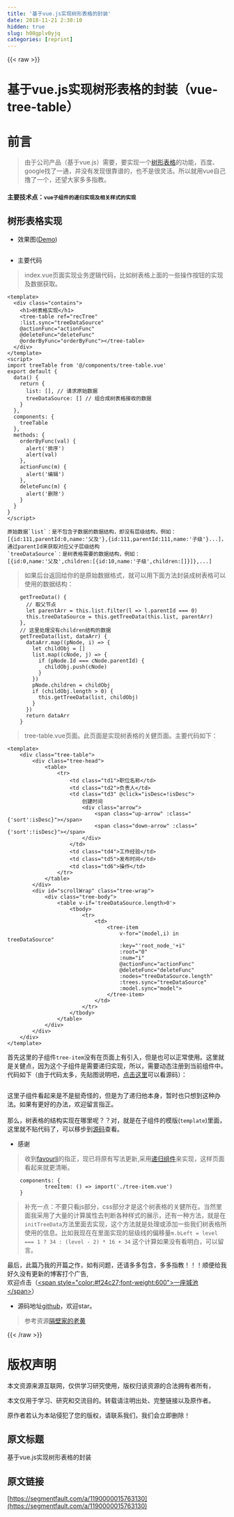 ```yaml
---
title: '基于vue.js实现树形表格的封装' 
date: 2018-11-21 2:30:10
hidden: true
slug: h08gplv0yjq
categories: [reprint]
---
```


{{< raw >}}
<h1 id="articleHeader0">&#x57FA;&#x4E8E;vue.js&#x5B9E;&#x73B0;&#x6811;&#x5F62;&#x8868;&#x683C;&#x7684;&#x5C01;&#x88C5;&#xFF08;vue-tree-table&#xFF09;</h1><h1 id="articleHeader1">&#x524D;&#x8A00;</h1><blockquote>&#x7531;&#x4E8E;&#x516C;&#x53F8;&#x4EA7;&#x54C1;&#xFF08;&#x57FA;&#x4E8E;vue.js&#xFF09;&#x9700;&#x8981;&#xFF0C;&#x8981;&#x5B9E;&#x73B0;&#x4E00;&#x4E2A;<a href="https://github.com/sijinglei/vue-tree-table" rel="nofollow noreferrer" target="_blank">&#x6811;&#x5F62;&#x8868;&#x683C;</a>&#x7684;&#x529F;&#x80FD;&#xFF0C;&#x767E;&#x5EA6;&#x3001;google&#x627E;&#x4E86;&#x4E00;&#x901A;&#xFF0C;&#x5E76;&#x6CA1;&#x6709;&#x53D1;&#x73B0;&#x5F88;&#x9760;&#x8C31;&#x7684;&#xFF0C;&#x4E5F;&#x4E0D;&#x662F;&#x5F88;&#x7075;&#x6D3B;&#x3002;&#x6240;&#x4EE5;&#x5C31;&#x7528;vue&#x81EA;&#x5DF1;&#x64B8;&#x4E86;&#x4E00;&#x4E2A;&#xFF0C;&#x8FD8;&#x671B;&#x5927;&#x5BB6;&#x591A;&#x591A;&#x6307;&#x6559;&#x3002;</blockquote><h4>&#x4E3B;&#x8981;&#x6280;&#x672F;&#x70B9;&#xFF1A;<code>vue&#x5B50;&#x7EC4;&#x4EF6;&#x7684;&#x9012;&#x5F52;&#x5B9E;&#x73B0;&#x53CA;&#x76F8;&#x5173;&#x6837;&#x5F0F;&#x7684;&#x5B9E;&#x73B0;</code></h4><h2 id="articleHeader2">&#x6811;&#x5F62;&#x8868;&#x683C;&#x5B9E;&#x73B0;</h2><ul><li>&#x6548;&#x679C;&#x56FE;(<a href="https://sijinglei.github.io/vue-tree-table/dist/#/" rel="nofollow noreferrer" target="_blank">Demo</a>)</li></ul><p><span class="img-wrap"><img data-src="/img/remote/1460000015763133?w=1492&amp;h=998" src="https://static.alili.tech/img/remote/1460000015763133?w=1492&amp;h=998" alt="" title="" style="cursor:pointer;display:inline"></span></p><ul><li>&#x4E3B;&#x8981;&#x4EE3;&#x7801;</li></ul><blockquote>index.vue&#x9875;&#x9762;&#x5B9E;&#x73B0;&#x4E1A;&#x52A1;&#x903B;&#x8F91;&#x4EE3;&#x7801;&#xFF0C;&#x6BD4;&#x5982;&#x6811;&#x8868;&#x683C;&#x4E0A;&#x9762;&#x7684;&#x4E00;&#x4E9B;&#x64CD;&#x4F5C;&#x6309;&#x94AE;&#x7684;&#x5B9E;&#x73B0;&#x53CA;&#x6570;&#x636E;&#x83B7;&#x53D6;&#x3002;</blockquote><div class="widget-codetool" style="display:none"><div class="widget-codetool--inner"><span class="selectCode code-tool" data-toggle="tooltip" data-placement="top" title="" data-original-title="&#x5168;&#x9009;"></span> <span type="button" class="copyCode code-tool" data-toggle="tooltip" data-placement="top" data-clipboard-text="&lt;template&gt;
  &lt;div class=&quot;contains&quot;&gt;
    &lt;h1&gt;&#x6811;&#x8868;&#x683C;&#x5B9E;&#x73B0;&lt;/h1&gt;
    &lt;tree-table ref=&quot;recTree&quot;
    :list.sync=&quot;treeDataSource&quot;
    @actionFunc=&quot;actionFunc&quot;
    @deleteFunc=&quot;deleteFunc&quot;
    @orderByFunc=&quot;orderByFunc&quot;&gt;&lt;/tree-table&gt;
  &lt;/div&gt;
&lt;/template&gt;
&lt;script&gt;
import treeTable from &apos;@/components/tree-table.vue&apos;
export default {
  data() {
    return {
      list: [], // &#x8BF7;&#x6C42;&#x539F;&#x59CB;&#x6570;&#x636E;
      treeDataSource: [] // &#x7EC4;&#x5408;&#x6210;&#x6811;&#x8868;&#x683C;&#x63A5;&#x6536;&#x7684;&#x6570;&#x636E;
    }
  },
  components: {
    treeTable
  },
  methods: {
    orderByFunc(val) {
      alert(&apos;&#x6392;&#x5E8F;&apos;)
      alert(val)
    },
    actionFunc(m) {
      alert(&apos;&#x7F16;&#x8F91;&apos;)
    },
    deleteFunc(m) {
      alert(&apos;&#x5220;&#x9664;&apos;)
    }
  }
}
&lt;/script&gt;" title="" data-original-title="&#x590D;&#x5236;"></span> <span type="button" class="saveToNote code-tool" data-toggle="tooltip" data-placement="top" title="" data-original-title="&#x653E;&#x8FDB;&#x7B14;&#x8BB0;"></span></div></div><pre class="xml hljs"><code class="html"><span class="hljs-tag">&lt;<span class="hljs-name">template</span>&gt;</span>
  <span class="hljs-tag">&lt;<span class="hljs-name">div</span> <span class="hljs-attr">class</span>=<span class="hljs-string">&quot;contains&quot;</span>&gt;</span>
    <span class="hljs-tag">&lt;<span class="hljs-name">h1</span>&gt;</span>&#x6811;&#x8868;&#x683C;&#x5B9E;&#x73B0;<span class="hljs-tag">&lt;/<span class="hljs-name">h1</span>&gt;</span>
    <span class="hljs-tag">&lt;<span class="hljs-name">tree-table</span> <span class="hljs-attr">ref</span>=<span class="hljs-string">&quot;recTree&quot;</span>
    <span class="hljs-attr">:list.sync</span>=<span class="hljs-string">&quot;treeDataSource&quot;</span>
    @<span class="hljs-attr">actionFunc</span>=<span class="hljs-string">&quot;actionFunc&quot;</span>
    @<span class="hljs-attr">deleteFunc</span>=<span class="hljs-string">&quot;deleteFunc&quot;</span>
    @<span class="hljs-attr">orderByFunc</span>=<span class="hljs-string">&quot;orderByFunc&quot;</span>&gt;</span><span class="hljs-tag">&lt;/<span class="hljs-name">tree-table</span>&gt;</span>
  <span class="hljs-tag">&lt;/<span class="hljs-name">div</span>&gt;</span>
<span class="hljs-tag">&lt;/<span class="hljs-name">template</span>&gt;</span>
<span class="hljs-tag">&lt;<span class="hljs-name">script</span>&gt;</span><span class="javascript">
<span class="hljs-keyword">import</span> treeTable <span class="hljs-keyword">from</span> <span class="hljs-string">&apos;@/components/tree-table.vue&apos;</span>
<span class="hljs-keyword">export</span> <span class="hljs-keyword">default</span> {
  data() {
    <span class="hljs-keyword">return</span> {
      <span class="hljs-attr">list</span>: [], <span class="hljs-comment">// &#x8BF7;&#x6C42;&#x539F;&#x59CB;&#x6570;&#x636E;</span>
      treeDataSource: [] <span class="hljs-comment">// &#x7EC4;&#x5408;&#x6210;&#x6811;&#x8868;&#x683C;&#x63A5;&#x6536;&#x7684;&#x6570;&#x636E;</span>
    }
  },
  <span class="hljs-attr">components</span>: {
    treeTable
  },
  <span class="hljs-attr">methods</span>: {
    orderByFunc(val) {
      alert(<span class="hljs-string">&apos;&#x6392;&#x5E8F;&apos;</span>)
      alert(val)
    },
    actionFunc(m) {
      alert(<span class="hljs-string">&apos;&#x7F16;&#x8F91;&apos;</span>)
    },
    deleteFunc(m) {
      alert(<span class="hljs-string">&apos;&#x5220;&#x9664;&apos;</span>)
    }
  }
}
</span><span class="hljs-tag">&lt;/<span class="hljs-name">script</span>&gt;</span></code></pre><div class="widget-codetool" style="display:none"><div class="widget-codetool--inner"><span class="selectCode code-tool" data-toggle="tooltip" data-placement="top" title="" data-original-title="&#x5168;&#x9009;"></span> <span type="button" class="copyCode code-tool" data-toggle="tooltip" data-placement="top" data-clipboard-text="&#x539F;&#x59CB;&#x6570;&#x636E;`list`&#xFF1A;&#x662F;&#x4E0D;&#x5305;&#x542B;&#x5B50;&#x6570;&#x636E;&#x7684;&#x6570;&#x636E;&#x7ED3;&#x6784;&#xFF0C;&#x5373;&#x6CA1;&#x6709;&#x5C42;&#x7EA7;&#x7ED3;&#x6784;&#xFF0C;&#x4F8B;&#x5982;&#xFF1A;
[{id:111,parentId:0,name:&apos;&#x7236;&#x53CA;&apos;},{id:111,parentId:111,name:&apos;&#x5B50;&#x7EA7;&apos;}...]&#xFF0C;&#x901A;&#x8FC7;parentId&#x6765;&#x83B7;&#x53D6;&#x5BF9;&#x5E94;&#x7236;&#x5B50;&#x5C42;&#x7EA7;&#x7ED3;&#x6784;
`treeDataSource`&#xFF1A;&#x662F;&#x6811;&#x8868;&#x683C;&#x9700;&#x8981;&#x7684;&#x6570;&#x636E;&#x7ED3;&#x6784;&#xFF0C;&#x4F8B;&#x5982;&#xFF1A;
[{id:0,name:&apos;&#x7236;&#x53CA;&apos;,children:[{id:10,name:&apos;&#x5B50;&#x7EA7;&apos;,children:[]}]},...]" title="" data-original-title="&#x590D;&#x5236;"></span> <span type="button" class="saveToNote code-tool" data-toggle="tooltip" data-placement="top" title="" data-original-title="&#x653E;&#x8FDB;&#x7B14;&#x8BB0;"></span></div></div><pre class="bash hljs"><code class="bash">&#x539F;&#x59CB;&#x6570;&#x636E;`list`&#xFF1A;&#x662F;&#x4E0D;&#x5305;&#x542B;&#x5B50;&#x6570;&#x636E;&#x7684;&#x6570;&#x636E;&#x7ED3;&#x6784;&#xFF0C;&#x5373;&#x6CA1;&#x6709;&#x5C42;&#x7EA7;&#x7ED3;&#x6784;&#xFF0C;&#x4F8B;&#x5982;&#xFF1A;
[{id:111,parentId:0,name:<span class="hljs-string">&apos;&#x7236;&#x53CA;&apos;</span>},{id:111,parentId:111,name:<span class="hljs-string">&apos;&#x5B50;&#x7EA7;&apos;</span>}...]&#xFF0C;&#x901A;&#x8FC7;parentId&#x6765;&#x83B7;&#x53D6;&#x5BF9;&#x5E94;&#x7236;&#x5B50;&#x5C42;&#x7EA7;&#x7ED3;&#x6784;
`treeDataSource`&#xFF1A;&#x662F;&#x6811;&#x8868;&#x683C;&#x9700;&#x8981;&#x7684;&#x6570;&#x636E;&#x7ED3;&#x6784;&#xFF0C;&#x4F8B;&#x5982;&#xFF1A;
[{id:0,name:<span class="hljs-string">&apos;&#x7236;&#x53CA;&apos;</span>,children:[{id:10,name:<span class="hljs-string">&apos;&#x5B50;&#x7EA7;&apos;</span>,children:[]}]},...]</code></pre><blockquote>&#x5982;&#x679C;&#x540E;&#x53F0;&#x8FD4;&#x56DE;&#x7ED9;&#x4F60;&#x7684;&#x662F;&#x539F;&#x59CB;&#x6570;&#x636E;&#x683C;&#x5F0F;&#xFF0C;&#x5C31;&#x53EF;&#x4EE5;&#x7528;&#x4E0B;&#x9762;&#x65B9;&#x6CD5;&#x5C01;&#x88C5;&#x6210;&#x6811;&#x8868;&#x683C;&#x53EF;&#x4EE5;&#x4F7F;&#x7528;&#x7684;&#x6570;&#x636E;&#x7ED3;&#x6784;&#xFF1A;</blockquote><div class="widget-codetool" style="display:none"><div class="widget-codetool--inner"><span class="selectCode code-tool" data-toggle="tooltip" data-placement="top" title="" data-original-title="&#x5168;&#x9009;"></span> <span type="button" class="copyCode code-tool" data-toggle="tooltip" data-placement="top" data-clipboard-text="    getTreeData() {
      // &#x53D6;&#x7236;&#x8282;&#x70B9;
      let parentArr = this.list.filter(l =&gt; l.parentId === 0)
      this.treeDataSource = this.getTreeData(this.list, parentArr)
    },
    // &#x8FD9;&#x91CC;&#x5904;&#x7406;&#x6CA1;&#x6709;children&#x7ED3;&#x6784;&#x7684;&#x6570;&#x636E;
    getTreeData(list, dataArr) {
      dataArr.map((pNode, i) =&gt; {
        let childObj = []
        list.map((cNode, j) =&gt; {
          if (pNode.Id === cNode.parentId) {
            childObj.push(cNode)
          }
        })
        pNode.children = childObj
        if (childObj.length &gt; 0) {
          this.getTreeData(list, childObj)
        }
      })
      return dataArr
    }" title="" data-original-title="&#x590D;&#x5236;"></span> <span type="button" class="saveToNote code-tool" data-toggle="tooltip" data-placement="top" title="" data-original-title="&#x653E;&#x8FDB;&#x7B14;&#x8BB0;"></span></div></div><pre class="bash hljs"><code class="bash">    <span class="hljs-function"><span class="hljs-title">getTreeData</span></span>() {
      // &#x53D6;&#x7236;&#x8282;&#x70B9;
      <span class="hljs-built_in">let</span> parentArr = this.list.filter(l =&gt; l.parentId === 0)
      this.treeDataSource = this.getTreeData(this.list, parentArr)
    },
    // &#x8FD9;&#x91CC;&#x5904;&#x7406;&#x6CA1;&#x6709;children&#x7ED3;&#x6784;&#x7684;&#x6570;&#x636E;
    getTreeData(list, dataArr) {
      dataArr.map((pNode, i) =&gt; {
        <span class="hljs-built_in">let</span> childObj = []
        list.map((cNode, j) =&gt; {
          <span class="hljs-keyword">if</span> (pNode.Id === cNode.parentId) {
            childObj.push(cNode)
          }
        })
        pNode.children = childObj
        <span class="hljs-keyword">if</span> (childObj.length &gt; 0) {
          this.getTreeData(list, childObj)
        }
      })
      <span class="hljs-built_in">return</span> dataArr
    }</code></pre><blockquote>tree-table.vue&#x9875;&#x9762;&#x3002;&#x6B64;&#x9875;&#x9762;&#x662F;&#x5B9E;&#x73B0;&#x6811;&#x8868;&#x683C;&#x7684;&#x5173;&#x5065;&#x9875;&#x9762;&#x3002;&#x4E3B;&#x8981;&#x4EE3;&#x7801;&#x5982;&#x4E0B;&#xFF1A;</blockquote><div class="widget-codetool" style="display:none"><div class="widget-codetool--inner"><span class="selectCode code-tool" data-toggle="tooltip" data-placement="top" title="" data-original-title="&#x5168;&#x9009;"></span> <span type="button" class="copyCode code-tool" data-toggle="tooltip" data-placement="top" data-clipboard-text="&lt;template&gt;
    &lt;div class=&quot;tree-table&quot;&gt;
        &lt;div class=&quot;tree-head&quot;&gt;
            &lt;table&gt;
                &lt;tr&gt;
                    &lt;td class=&quot;td1&quot;&gt;&#x804C;&#x4F4D;&#x540D;&#x79F0;&lt;/td&gt;
                    &lt;td class=&quot;td2&quot;&gt;&#x8D1F;&#x8D23;&#x4EBA;&lt;/td&gt;
                    &lt;td class=&quot;td3&quot; @click=&quot;isDesc=!isDesc&quot;&gt;
                        &#x521B;&#x5EFA;&#x65F6;&#x95F4;
                        &lt;div class=&quot;arrow&quot;&gt;
                            &lt;span class=&quot;up-arrow&quot; :class=&quot;{&apos;sort&apos;:isDesc}&quot;&gt;&lt;/span&gt;
                            &lt;span class=&quot;down-arrow&quot; :class=&quot;{&apos;sort&apos;:!isDesc}&quot;&gt;&lt;/span&gt;
                        &lt;/div&gt;
                    &lt;/td&gt;
                    &lt;td class=&quot;td4&quot;&gt;&#x5DE5;&#x4F5C;&#x7ECF;&#x9A8C;&lt;/td&gt;
                    &lt;td class=&quot;td5&quot;&gt;&#x53D1;&#x5E03;&#x65F6;&#x95F4;&lt;/td&gt;
                    &lt;td class=&quot;td6&quot;&gt;&#x64CD;&#x4F5C;&lt;/td&gt;
                &lt;/tr&gt;
            &lt;/table&gt;
        &lt;/div&gt;
        &lt;div id=&quot;scrollWrap&quot; class=&quot;tree-wrap&quot;&gt;
            &lt;div class=&quot;tree-body&quot;&gt;
                &lt;table v-if=&apos;treeDataSource.length&gt;0&apos;&gt;
                    &lt;tbody&gt;
                        &lt;tr&gt;
                            &lt;td&gt;
                                &lt;tree-item
                                    v-for=&quot;(model,i) in treeDataSource&quot;
                                    :key=&quot;&apos;root_node_&apos;+i&quot;
                                    :root=&quot;0&quot;
                                    :num=&quot;i&quot;
                                    @actionFunc=&quot;actionFunc&quot;
                                    @deleteFunc=&quot;deleteFunc&quot;
                                    :nodes=&quot;treeDataSource.length&quot;
                                    :trees.sync=&quot;treeDataSource&quot;
                                    :model.sync=&quot;model&quot;&gt;
                                &lt;/tree-item&gt;
                            &lt;/td&gt;
                        &lt;/tr&gt;
                    &lt;/tbody&gt;
                &lt;/table&gt;
            &lt;/div&gt;
        &lt;/div&gt;
    &lt;/div&gt;
&lt;/template&gt;" title="" data-original-title="&#x590D;&#x5236;"></span> <span type="button" class="saveToNote code-tool" data-toggle="tooltip" data-placement="top" title="" data-original-title="&#x653E;&#x8FDB;&#x7B14;&#x8BB0;"></span></div></div><pre class="xml hljs"><code class="html"><span class="hljs-tag">&lt;<span class="hljs-name">template</span>&gt;</span>
    <span class="hljs-tag">&lt;<span class="hljs-name">div</span> <span class="hljs-attr">class</span>=<span class="hljs-string">&quot;tree-table&quot;</span>&gt;</span>
        <span class="hljs-tag">&lt;<span class="hljs-name">div</span> <span class="hljs-attr">class</span>=<span class="hljs-string">&quot;tree-head&quot;</span>&gt;</span>
            <span class="hljs-tag">&lt;<span class="hljs-name">table</span>&gt;</span>
                <span class="hljs-tag">&lt;<span class="hljs-name">tr</span>&gt;</span>
                    <span class="hljs-tag">&lt;<span class="hljs-name">td</span> <span class="hljs-attr">class</span>=<span class="hljs-string">&quot;td1&quot;</span>&gt;</span>&#x804C;&#x4F4D;&#x540D;&#x79F0;<span class="hljs-tag">&lt;/<span class="hljs-name">td</span>&gt;</span>
                    <span class="hljs-tag">&lt;<span class="hljs-name">td</span> <span class="hljs-attr">class</span>=<span class="hljs-string">&quot;td2&quot;</span>&gt;</span>&#x8D1F;&#x8D23;&#x4EBA;<span class="hljs-tag">&lt;/<span class="hljs-name">td</span>&gt;</span>
                    <span class="hljs-tag">&lt;<span class="hljs-name">td</span> <span class="hljs-attr">class</span>=<span class="hljs-string">&quot;td3&quot;</span> @<span class="hljs-attr">click</span>=<span class="hljs-string">&quot;isDesc=!isDesc&quot;</span>&gt;</span>
                        &#x521B;&#x5EFA;&#x65F6;&#x95F4;
                        <span class="hljs-tag">&lt;<span class="hljs-name">div</span> <span class="hljs-attr">class</span>=<span class="hljs-string">&quot;arrow&quot;</span>&gt;</span>
                            <span class="hljs-tag">&lt;<span class="hljs-name">span</span> <span class="hljs-attr">class</span>=<span class="hljs-string">&quot;up-arrow&quot;</span> <span class="hljs-attr">:class</span>=<span class="hljs-string">&quot;{&apos;sort&apos;:isDesc}&quot;</span>&gt;</span><span class="hljs-tag">&lt;/<span class="hljs-name">span</span>&gt;</span>
                            <span class="hljs-tag">&lt;<span class="hljs-name">span</span> <span class="hljs-attr">class</span>=<span class="hljs-string">&quot;down-arrow&quot;</span> <span class="hljs-attr">:class</span>=<span class="hljs-string">&quot;{&apos;sort&apos;:!isDesc}&quot;</span>&gt;</span><span class="hljs-tag">&lt;/<span class="hljs-name">span</span>&gt;</span>
                        <span class="hljs-tag">&lt;/<span class="hljs-name">div</span>&gt;</span>
                    <span class="hljs-tag">&lt;/<span class="hljs-name">td</span>&gt;</span>
                    <span class="hljs-tag">&lt;<span class="hljs-name">td</span> <span class="hljs-attr">class</span>=<span class="hljs-string">&quot;td4&quot;</span>&gt;</span>&#x5DE5;&#x4F5C;&#x7ECF;&#x9A8C;<span class="hljs-tag">&lt;/<span class="hljs-name">td</span>&gt;</span>
                    <span class="hljs-tag">&lt;<span class="hljs-name">td</span> <span class="hljs-attr">class</span>=<span class="hljs-string">&quot;td5&quot;</span>&gt;</span>&#x53D1;&#x5E03;&#x65F6;&#x95F4;<span class="hljs-tag">&lt;/<span class="hljs-name">td</span>&gt;</span>
                    <span class="hljs-tag">&lt;<span class="hljs-name">td</span> <span class="hljs-attr">class</span>=<span class="hljs-string">&quot;td6&quot;</span>&gt;</span>&#x64CD;&#x4F5C;<span class="hljs-tag">&lt;/<span class="hljs-name">td</span>&gt;</span>
                <span class="hljs-tag">&lt;/<span class="hljs-name">tr</span>&gt;</span>
            <span class="hljs-tag">&lt;/<span class="hljs-name">table</span>&gt;</span>
        <span class="hljs-tag">&lt;/<span class="hljs-name">div</span>&gt;</span>
        <span class="hljs-tag">&lt;<span class="hljs-name">div</span> <span class="hljs-attr">id</span>=<span class="hljs-string">&quot;scrollWrap&quot;</span> <span class="hljs-attr">class</span>=<span class="hljs-string">&quot;tree-wrap&quot;</span>&gt;</span>
            <span class="hljs-tag">&lt;<span class="hljs-name">div</span> <span class="hljs-attr">class</span>=<span class="hljs-string">&quot;tree-body&quot;</span>&gt;</span>
                <span class="hljs-tag">&lt;<span class="hljs-name">table</span> <span class="hljs-attr">v-if</span>=<span class="hljs-string">&apos;treeDataSource.length&gt;0&apos;</span>&gt;</span>
                    <span class="hljs-tag">&lt;<span class="hljs-name">tbody</span>&gt;</span>
                        <span class="hljs-tag">&lt;<span class="hljs-name">tr</span>&gt;</span>
                            <span class="hljs-tag">&lt;<span class="hljs-name">td</span>&gt;</span>
                                <span class="hljs-tag">&lt;<span class="hljs-name">tree-item</span>
                                    <span class="hljs-attr">v-for</span>=<span class="hljs-string">&quot;(model,i) in treeDataSource&quot;</span>
                                    <span class="hljs-attr">:key</span>=<span class="hljs-string">&quot;&apos;root_node_&apos;+i&quot;</span>
                                    <span class="hljs-attr">:root</span>=<span class="hljs-string">&quot;0&quot;</span>
                                    <span class="hljs-attr">:num</span>=<span class="hljs-string">&quot;i&quot;</span>
                                    @<span class="hljs-attr">actionFunc</span>=<span class="hljs-string">&quot;actionFunc&quot;</span>
                                    @<span class="hljs-attr">deleteFunc</span>=<span class="hljs-string">&quot;deleteFunc&quot;</span>
                                    <span class="hljs-attr">:nodes</span>=<span class="hljs-string">&quot;treeDataSource.length&quot;</span>
                                    <span class="hljs-attr">:trees.sync</span>=<span class="hljs-string">&quot;treeDataSource&quot;</span>
                                    <span class="hljs-attr">:model.sync</span>=<span class="hljs-string">&quot;model&quot;</span>&gt;</span>
                                <span class="hljs-tag">&lt;/<span class="hljs-name">tree-item</span>&gt;</span>
                            <span class="hljs-tag">&lt;/<span class="hljs-name">td</span>&gt;</span>
                        <span class="hljs-tag">&lt;/<span class="hljs-name">tr</span>&gt;</span>
                    <span class="hljs-tag">&lt;/<span class="hljs-name">tbody</span>&gt;</span>
                <span class="hljs-tag">&lt;/<span class="hljs-name">table</span>&gt;</span>
            <span class="hljs-tag">&lt;/<span class="hljs-name">div</span>&gt;</span>
        <span class="hljs-tag">&lt;/<span class="hljs-name">div</span>&gt;</span>
    <span class="hljs-tag">&lt;/<span class="hljs-name">div</span>&gt;</span>
<span class="hljs-tag">&lt;/<span class="hljs-name">template</span>&gt;</span></code></pre><p>&#x9996;&#x5148;&#x8FD9;&#x91CC;&#x7684;&#x5B50;&#x7EC4;&#x4EF6;<code>tree-item</code>&#x6CA1;&#x6709;&#x5728;&#x9875;&#x9762;&#x4E0A;&#x6709;&#x5F15;&#x5165;&#xFF0C;&#x4F46;&#x662F;&#x4E5F;&#x53EF;&#x4EE5;&#x6B63;&#x5E38;&#x4F7F;&#x7528;&#x3002;&#x8FD9;&#x91CC;&#x5C31;&#x662F;&#x5173;&#x5065;&#x70B9;&#xFF0C;&#x56E0;&#x4E3A;&#x8FD9;&#x4E2A;&#x5B50;&#x7EC4;&#x4EF6;&#x662F;&#x9700;&#x8981;&#x9012;&#x5F52;&#x5B9E;&#x73B0;&#xFF0C;&#x6240;&#x4EE5;&#xFF0C;&#x9700;&#x8981;&#x52A8;&#x6001;&#x6CE8;&#x518C;&#x5230;&#x5F53;&#x524D;&#x7EC4;&#x4EF6;&#x4E2D;&#x3002;&#x4EE3;&#x7801;&#x5982;&#x4E0B;&#xFF08;&#x7531;&#x4E8E;&#x4EE3;&#x7801;&#x592A;&#x591A;&#xFF0C;&#x5148;&#x8D34;&#x56FE;&#x8BF4;&#x660E;&#x5427;&#xFF0C;<a href="https://github.com/sijinglei/vue-tree-table/blob/master/src/components/tree-table.vue" rel="nofollow noreferrer" target="_blank">&#x70B9;&#x51FB;&#x8FD9;&#x91CC;</a>&#x53EF;&#x4EE5;&#x770B;&#x6E90;&#x7801;&#xFF09;&#xFF1A;</p><p><span class="img-wrap"><img data-src="/img/remote/1460000015763134?w=672&amp;h=862" src="https://static.alili.tech/img/remote/1460000015763134?w=672&amp;h=862" alt="" title="" style="cursor:pointer;display:inline"></span></p><p>&#x8FD9;&#x91CC;&#x5B50;&#x7EC4;&#x4EF6;&#x770B;&#x8D77;&#x6765;&#x662F;&#x4E0D;&#x662F;&#x633A;&#x5947;&#x602A;&#x7684;&#xFF0C;&#x4F46;&#x662F;&#x4E3A;&#x4E86;&#x9012;&#x5F52;&#x4ED6;&#x672C;&#x8EAB;&#xFF0C;&#x6682;&#x65F6;&#x4E5F;&#x53EA;&#x60F3;&#x5230;&#x8FD9;&#x79CD;&#x529E;&#x6CD5;&#x3002;&#x5982;&#x679C;&#x6709;&#x66F4;&#x597D;&#x7684;&#x529E;&#x6CD5;&#xFF0C;&#x6B22;&#x8FCE;&#x7559;&#x8A00;&#x6307;&#x6B63;&#x3002;<br><br>&#x90A3;&#x4E48;&#xFF0C;&#x6811;&#x8868;&#x683C;&#x7684;&#x7ED3;&#x6784;&#x5B9E;&#x73B0;&#x5728;&#x54EA;&#x91CC;&#x5462;&#xFF1F;&#xFF1F;&#x5BF9;&#xFF0C;&#x5C31;&#x662F;&#x5728;&#x5B50;&#x7EC4;&#x4EF6;&#x7684;&#x6A21;&#x7248;(<code>template</code>)&#x91CC;&#x9762;&#xFF0C;&#x8FD9;&#x91CC;&#x5C31;&#x4E0D;&#x8D34;&#x4EE3;&#x7801;&#x4E86;&#xFF0C;&#x53EF;&#x4EE5;&#x79FB;&#x6B65;&#x5230;<a href="https://github.com/sijinglei/vue-tree-table/blob/master/src/components/tree-table.vue" rel="nofollow noreferrer" target="_blank">&#x6E90;&#x7801;</a>&#x67E5;&#x770B;&#x3002;<br></p><ul><li>&#x611F;&#x8C22;</li></ul><blockquote>&#x6536;&#x5230;<a href="https://juejin.im/user/5b0d3e2d5188251558575c17" rel="nofollow noreferrer" target="_blank">favourli</a>&#x7684;&#x6307;&#x6B63;&#xFF0C;&#x73B0;&#x5DF2;&#x5C06;&#x539F;&#x6709;&#x5199;&#x6CD5;&#x66F4;&#x65B0;,&#x91C7;&#x7528;<a href="https://cn.vuejs.org/v2/guide/components-edge-cases.html#%E7%BB%84%E4%BB%B6%E4%B9%8B%E9%97%B4%E7%9A%84%E5%BE%AA%E7%8E%AF%E5%BC%95%E7%94%A8" rel="nofollow noreferrer" target="_blank">&#x9012;&#x5F52;&#x7EC4;&#x4EF6;</a>&#x6765;&#x5B9E;&#x73B0;&#xFF0C;&#x8FD9;&#x6837;&#x9875;&#x9762;&#x770B;&#x8D77;&#x6765;&#x5C31;&#x66F4;&#x6E05;&#x6670;&#x3002;</blockquote><div class="widget-codetool" style="display:none"><div class="widget-codetool--inner"><span class="selectCode code-tool" data-toggle="tooltip" data-placement="top" title="" data-original-title="&#x5168;&#x9009;"></span> <span type="button" class="copyCode code-tool" data-toggle="tooltip" data-placement="top" data-clipboard-text="    components: {
            treeItem: () =&gt; import(&apos;./tree-item.vue&apos;)
    }" title="" data-original-title="&#x590D;&#x5236;"></span> <span type="button" class="saveToNote code-tool" data-toggle="tooltip" data-placement="top" title="" data-original-title="&#x653E;&#x8FDB;&#x7B14;&#x8BB0;"></span></div></div><pre class="xml hljs"><code class="html">    components: {
            treeItem: () =&gt; import(&apos;./tree-item.vue&apos;)
    }</code></pre><blockquote>&#x8865;&#x5145;&#x4E00;&#x70B9;&#xFF1A;&#x4E0D;&#x8981;&#x53EA;&#x770B;js&#x90E8;&#x5206;&#xFF0C;css&#x90E8;&#x5206;&#x624D;&#x662F;&#x8FD9;&#x4E2A;&#x6811;&#x8868;&#x683C;&#x7684;&#x5173;&#x5065;&#x6240;&#x5728;&#x3002;&#x5F53;&#x7136;&#x91CC;&#x9762;&#x6211;&#x91C7;&#x7528;&#x4E86;&#x5927;&#x91CF;&#x7684;&#x8BA1;&#x7B97;&#x5C5E;&#x6027;&#x53BB;&#x5224;&#x65AD;&#x5404;&#x79CD;&#x6837;&#x5F0F;&#x7684;&#x5C55;&#x793A;&#xFF0C;&#x8FD8;&#x6709;&#x4E00;&#x79CD;&#x65B9;&#x6CD5;&#xFF0C;&#x5C31;&#x662F;&#x5728;<code>initTreeData</code>&#x65B9;&#x6CD5;&#x91CC;&#x9762;&#x53BB;&#x5B9E;&#x73B0;&#xFF0C;&#x8FD9;&#x4E2A;&#x65B9;&#x6CD5;&#x5C31;&#x662F;&#x5904;&#x7406;&#x6216;&#x6DFB;&#x52A0;&#x4E00;&#x4E9B;&#x6211;&#x4EEC;&#x6811;&#x8868;&#x683C;&#x6240;&#x4F7F;&#x7528;&#x7684;&#x4FE1;&#x606F;&#x3002;&#x6BD4;&#x5982;&#x6211;&#x73B0;&#x5728;&#x5728;&#x91CC;&#x9762;&#x5B9E;&#x73B0;&#x7684;&#x5C42;&#x7EA7;&#x7EBF;&#x7684;&#x504F;&#x79FB;&#x91CF;<code>m.bLeft = level === 1 ? 34 : (level - 2) * 16 + 34</code> &#x8FD9;&#x4E2A;&#x8BA1;&#x7B97;&#x5982;&#x679C;&#x6CA1;&#x6709;&#x770B;&#x660E;&#x767D;&#xFF0C;&#x53EF;&#x4EE5;&#x7559;&#x8A00;&#x3002;</blockquote><p>&#x6700;&#x540E;&#xFF0C;&#x6B64;&#x7BC7;&#x4E43;&#x6211;&#x7684;&#x5F00;&#x7BC7;&#x4E4B;&#x4F5C;&#xFF0C;&#x5982;&#x6709;&#x95EE;&#x9898;&#xFF0C;&#x8FD8;&#x8BF7;&#x591A;&#x591A;&#x5305;&#x542B;&#xFF0C;&#x591A;&#x591A;&#x6307;&#x6559;&#xFF01;&#xFF01;&#xFF01;&#x987A;&#x4FBF;&#x7ED9;&#x6211;&#x597D;&#x4E45;&#x6CA1;&#x6709;&#x66F4;&#x65B0;&#x7684;&#x535A;&#x5BA2;&#x6253;&#x4E2A;&#x5E7F;&#x544A;,<br>&#x6B22;&#x8FCE;&#x70B9;&#x51FB;&#xFF08;<a href="http://yizuocity.com/" rel="nofollow noreferrer" target="_blank">&lt;span style=&quot;color:#f24c27;font-weight:600&quot;&gt;&#x4E00;&#x5EA7;&#x57CE;&#x6C60;&lt;/span&gt;</a>&#xFF09;</p><ul><li>&#x6E90;&#x7801;&#x5730;&#x5740;<a href="https://github.com/sijinglei/vue-tree-table" rel="nofollow noreferrer" target="_blank">github</a>&#xFF0C;&#x6B22;&#x8FCE;star&#x3002;</li></ul><blockquote>&#x53C2;&#x8003;&#x8D44;&#x6E90;<a href="https://www.cnblogs.com/ychl/p/6075106.html" rel="nofollow noreferrer" target="_blank">&#x9694;&#x58C1;&#x5BB6;&#x7684;&#x8001;&#x9EC4;</a></blockquote>
{{< /raw >}}

# 版权声明
本文资源来源互联网，仅供学习研究使用，版权归该资源的合法拥有者所有，

本文仅用于学习、研究和交流目的。转载请注明出处、完整链接以及原作者。

原作者若认为本站侵犯了您的版权，请联系我们，我们会立即删除！

## 原文标题
基于vue.js实现树形表格的封装

## 原文链接
[https://segmentfault.com/a/1190000015763130](https://segmentfault.com/a/1190000015763130)

